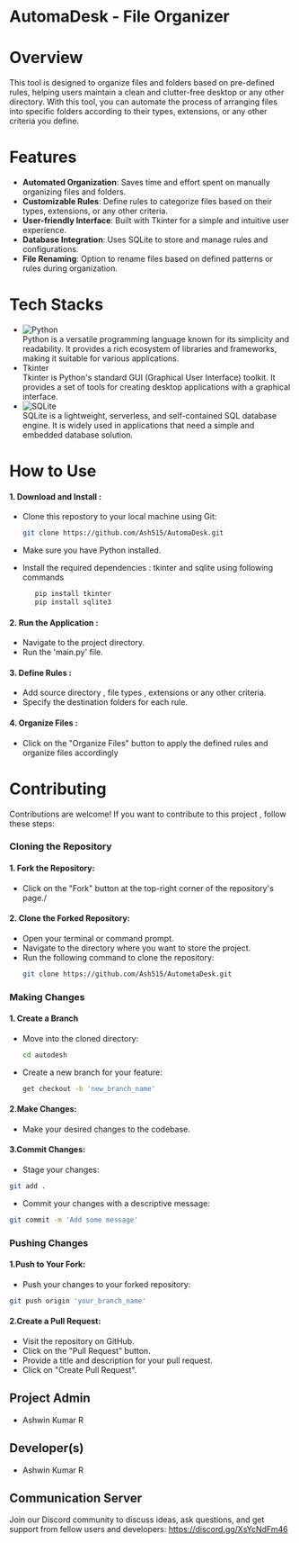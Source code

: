 # AutomaDesk - File Organizer

# Overview
This tool is designed to organize files and folders based on pre-defined rules, helping users maintain a clean and clutter-free desktop or any other directory. With this tool, you can automate the process of arranging files into specific folders according to their types, extensions, or any other criteria you define.

# Features 
- **Automated Organization**: Saves time and effort spent on manually organizing files and folders.
- **Customizable Rules**: Define rules to categorize files based on their types, extensions, or any other criteria.
- **User-friendly Interface**: Built with Tkinter for a simple and intuitive user experience.
- **Database Integration**: Uses SQLite to store and manage rules and configurations.
- **File Renaming**: Option to rename files based on defined patterns or rules during organization.
  
# Tech Stacks
- ![Python](https://img.shields.io/badge/python-3670A0?style=for-the-badge&logo=python&logoColor=ffdd54)\
  Python is a versatile programming language known for its simplicity and readability. It provides a rich ecosystem of libraries and frameworks, making it suitable for various applications.
- Tkinter\
  Tkinter is Python's standard GUI (Graphical User Interface) toolkit. It provides a set of tools for creating desktop applications with a graphical interface.
- ![SQLite](https://img.shields.io/badge/sqlite-%2307405e.svg?style=for-the-badge&logo=sqlite&logoColor=white)\
  SQLite is a lightweight, serverless, and self-contained SQL database engine. It is widely used in applications that need a simple and embedded database solution.

# How to Use

#### 1. Download and Install :
- Clone this repostory to your local machine using Git:
     ```bash
     git clone https://github.com/Ash515/AutomaDesk.git
     ```

- Make sure you have Python installed.
- Install the required dependencies : tkinter and sqlite using following commands 
  ```bash
     pip install tkinter
     pip install sqlite3
  ```
     
#### 2. Run the Application :
- Navigate to the project directory.
- Run the 'main.py' file.
     
#### 3. Define Rules : 
- Add source directory , file types , extensions or any other criteria.
- Specify the destination folders for each rule.
    
#### 4. Organize Files :
- Click on the "Organize Files" button to apply the defined rules and organize files accordingly

# Contributing 
Contributions are welcome! If you want to contribute to this project , follow these steps:
### Cloning the Repository 

#### 1. Fork the Repository: 
- Click on the "Fork" button at the top-right corner of the repository's page./
  
#### 2. Clone the Forked Repository: 
- Open your terminal or command prompt.
- Navigate to the directory where you want to store the project.
- Run the following command to clone the repository:
  ```bash
  git clone https://github.com/Ash515/AutometaDesk.git
  ```
### Making Changes
#### 1. Create a Branch 
- Move into the cloned directory:
  ```bash
  cd autodesh
  ```
- Create a new branch for your feature:
  ```bash
  get checkout -b 'new_branch_name'
  ```
#### 2.Make Changes:
- Make your desired changes to the codebase.

#### 3.Commit Changes:
- Stage your changes:
```bash 
git add .
```
- Commit your changes with a descriptive message:
```bash
git commit -m 'Add some message'
```

### Pushing Changes
#### 1.Push to Your Fork:
- Push your changes to your forked repository:
```bash
git push origin 'your_branch_name'
```
#### 2.Create a Pull Request:
- Visit the repository on GitHub.
- Click on the "Pull Request" button.
- Provide a title and description for your pull request.
- Click on "Create Pull Request".

## Project Admin
- Ashwin Kumar R

## Developer(s)
- Ashwin Kumar R

## Communication Server
Join our Discord community to discuss ideas, ask questions, and get support from fellow users and developers: 
https://discord.gg/XsYcNdFm46
